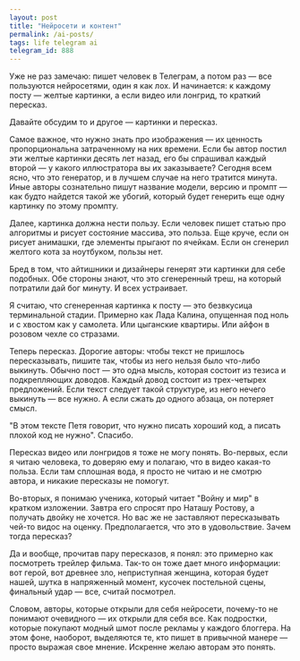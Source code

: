 ```yaml
---
layout: post
title: "Нейросети и контент"
permalink: /ai-posts/
tags: life telegram ai
telegram_id: 888
---
```


Уже не раз замечаю: пишет человек в Телеграм, а потом раз — все пользуются
нейросетями, один я как лох. И начинается: к каждому посту — желтые картинки, а
если видео или лонгрид, то краткий пересказ.

Давайте обсудим то и другое — картинки и пересказ.

Самое важное, что нужно знать про изображения — их ценность пропорциональна
затраченному на них времени. Если бы автор постил эти желтые картинки десять лет
назад, его бы спрашивал каждый второй — у какого иллюстратора вы их заказываете?
Сегодня всем ясно, что это генератор, и в лучшем случае на него тратится
минута. Иные авторы сознательно пишут название модели, версию и промпт — как
будто найдется такой же убогий, который будет генерить еще одну картинку по
этому промпту.

Далее, картинка должна нести пользу. Если человек пишет статью про алгоритмы и
рисует состояние массива, это польза. Еще круче, если он рисует анимашки, где
элементы прыгают по ячейкам. Если он сгенерил желтого кота за ноутбуком, пользы
нет.

Бред в том, что айтишники и дизайнеры генерят эти картинки для себе
подобных. Обе стороны знают, что это сгенеренный треш, на который потратили дай
бог минуту. И всех устраивает.

Я считаю, что сгенеренная картинка к посту — это безвкусица терминальной
стадии. Примерно как Лада Калина, опущенная под ноль и с хвостом как у
самолета. Или цыганские квартиры. Или айфон в розовом чехле со стразами.

Теперь пересказ. Дорогие авторы: чтобы текст не пришлось пересказывать, пишите
так, чтобы из него нельзя было что-либо выкинуть. Обычно пост — это одна мысль,
которая состоит из тезиса и подкрепляющих доводов. Каждый довод состоит из
трех-четырех предложений. Если текст следует такой структуре, из него нечего
выкинуть — все нужно. А если сжать до одного абзаца, он потеряет смысл.

"В этом тексте Петя говорит, что нужно писать хороший код, а писать плохой код
не нужно". Спасибо.

Пересказ видео или лонгридов я тоже не могу понять. Во-первых, если я читаю
человека, то доверяю ему и полагаю, что в видео какая-то польза. Если там
сплошная вода, я просто не читаю и не смотрю автора, и никакие пересказы не
помогут.

Во-вторых, я понимаю ученика, который читает "Войну и мир" в кратком
изложении. Завтра его спросят про Наташу Ростову, а получать двойку не
хочется. Но вас же не заставляют пересказывать чей-то видос на
оценку. Предполагается, что это в удовольствие. Зачем тогда пересказ?

Да и вообще, прочитав пару пересказов, я понял: это примерно как посмотреть
трейлер фильма. Так-то он тоже дает много информации: вот герой, вот древнее
зло, неприступная женщина, которая будет нашей, шутка в напряженный момент,
кусочек постельной сцены, финальный удар — все, считай посмотрел.

Словом, авторы, которые открыли для себя нейросети, почему-то не понимают
очевидного — их открыли для себя все. Как подростки, которые покупают модный
шмот после рекламы у каждого блоггера. На этом фоне, наоборот, выделяются те,
кто пишет в привычной манере — просто выражая свое мнение. Искренне желаю
авторам это понять.
